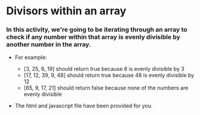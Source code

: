 # Divisors within an array

### In this activity, we're going to be iterating through an array to check if any number within that array is evenly divisible by another number in the array.

* For example:
    * [3, 25, 6, 19] should return true because 6 is evenly divisible by 3
    * [17, 12, 39, 9, 48] should return true because 48 is evenly divisible by 12
    * [65, 9, 17, 21] should return false because none of the numbers are evenly divisible

* The html and javascript file have been provided for you.
